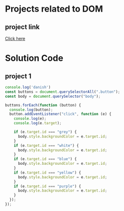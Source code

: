 # Projects related to DOM

## project link
[Click here](https://codesandbox.io/s/background-color-changer-y28xzq)

# Solution Code

## project 1

```javascript
console.log('danish')
const buttons = document.querySelectorAll(".button");
const body = document.querySelector("body");

buttons.forEach(function (button) {
  console.log(button);
  button.addEventListener("click", function (e) {
    console.log(e);
    console.log(e.target);

    if (e.target.id === "grey") {
      body.style.backgroundColor = e.target.id;
    }
    if (e.target.id === "white") {
      body.style.backgroundColor = e.target.id;
    }
    if (e.target.id === "blue") {
      body.style.backgroundColor = e.target.id;
    }
    if (e.target.id === "yellow") {
      body.style.backgroundColor = e.target.id;
    }
    if (e.target.id === "purple") {
      body.style.backgroundColor = e.target.id;
    }
  });
});

```